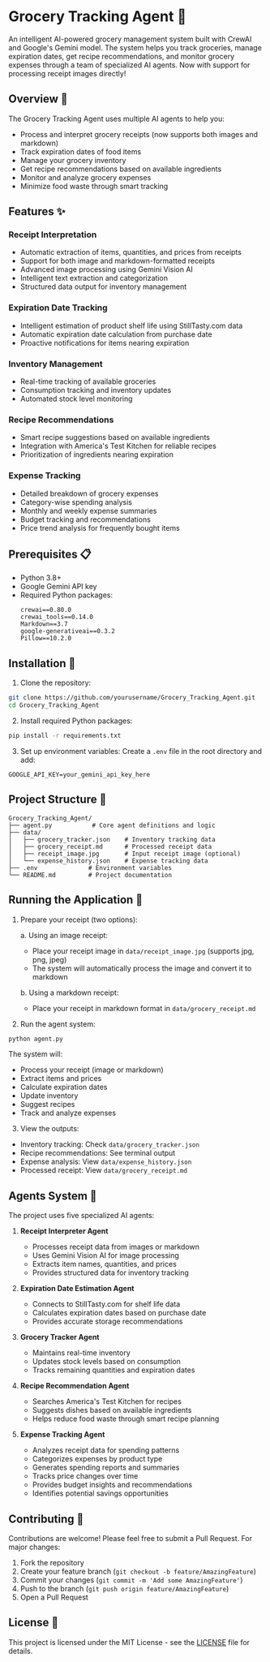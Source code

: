 # Grocery Tracking Agent 🛒

An intelligent AI-powered grocery management system built with CrewAI and Google's Gemini model. The system helps you track groceries, manage expiration dates, get recipe recommendations, and monitor grocery expenses through a team of specialized AI agents. Now with support for processing receipt images directly!

## Overview 🎯

The Grocery Tracking Agent uses multiple AI agents to help you:
- Process and interpret grocery receipts (now supports both images and markdown)
- Track expiration dates of food items
- Manage your grocery inventory
- Get recipe recommendations based on available ingredients
- Monitor and analyze grocery expenses
- Minimize food waste through smart tracking

## Features ✨

### Receipt Interpretation
- Automatic extraction of items, quantities, and prices from receipts
- Support for both image and markdown-formatted receipts
- Advanced image processing using Gemini Vision AI
- Intelligent text extraction and categorization
- Structured data output for inventory management

### Expiration Date Tracking
- Intelligent estimation of product shelf life using StillTasty.com data
- Automatic expiration date calculation from purchase date
- Proactive notifications for items nearing expiration

### Inventory Management
- Real-time tracking of available groceries
- Consumption tracking and inventory updates
- Automated stock level monitoring

### Recipe Recommendations
- Smart recipe suggestions based on available ingredients
- Integration with America's Test Kitchen for reliable recipes
- Prioritization of ingredients nearing expiration

### Expense Tracking
- Detailed breakdown of grocery expenses
- Category-wise spending analysis
- Monthly and weekly expense summaries
- Budget tracking and recommendations
- Price trend analysis for frequently bought items

## Prerequisites 📋

- Python 3.8+
- Google Gemini API key
- Required Python packages:
  ```
  crewai==0.80.0
  crewai_tools==0.14.0
  Markdown==3.7
  google-generativeai==0.3.2
  Pillow==10.2.0
  ```

## Installation 🚀

1. Clone the repository:
```bash
git clone https://github.com/yourusername/Grocery_Tracking_Agent.git
cd Grocery_Tracking_Agent
```

2. Install required Python packages:
```bash
pip install -r requirements.txt
```

3. Set up environment variables:
Create a `.env` file in the root directory and add:
```
GOOGLE_API_KEY=your_gemini_api_key_here
```

## Project Structure 📁

```
Grocery_Tracking_Agent/
├── agent.py           # Core agent definitions and logic
├── data/
│   ├── grocery_tracker.json    # Inventory tracking data
│   ├── grocery_receipt.md      # Processed receipt data
│   ├── receipt_image.jpg       # Input receipt image (optional)
│   └── expense_history.json    # Expense tracking data
├── .env              # Environment variables
└── README.md         # Project documentation
```

## Running the Application 🚀

1. Prepare your receipt (two options):
   
   a. Using an image receipt:
   - Place your receipt image in `data/receipt_image.jpg` (supports jpg, png, jpeg)
   - The system will automatically process the image and convert it to markdown
   
   b. Using a markdown receipt:
   - Place your receipt in markdown format in `data/grocery_receipt.md`

2. Run the agent system:
```bash
python agent.py
```

The system will:
- Process your receipt (image or markdown)
- Extract items and prices
- Calculate expiration dates
- Update inventory
- Suggest recipes
- Track and analyze expenses

3. View the outputs:
- Inventory tracking: Check `data/grocery_tracker.json`
- Recipe recommendations: See terminal output
- Expense analysis: View `data/expense_history.json`
- Processed receipt: View `data/grocery_receipt.md`

## Agents System 🤖

The project uses five specialized AI agents:

1. **Receipt Interpreter Agent**
   - Processes receipt data from images or markdown
   - Uses Gemini Vision AI for image processing
   - Extracts item names, quantities, and prices
   - Provides structured data for inventory tracking

2. **Expiration Date Estimation Agent**
   - Connects to StillTasty.com for shelf life data
   - Calculates expiration dates based on purchase date
   - Provides accurate storage recommendations

3. **Grocery Tracker Agent**
   - Maintains real-time inventory
   - Updates stock levels based on consumption
   - Tracks remaining quantities and expiration dates

4. **Recipe Recommendation Agent**
   - Searches America's Test Kitchen for recipes
   - Suggests dishes based on available ingredients
   - Helps reduce food waste through smart recipe planning

5. **Expense Tracking Agent**
   - Analyzes receipt data for spending patterns
   - Categorizes expenses by product type
   - Generates spending reports and summaries
   - Tracks price changes over time
   - Provides budget insights and recommendations
   - Identifies potential savings opportunities

## Contributing 🤝

Contributions are welcome! Please feel free to submit a Pull Request. For major changes:

1. Fork the repository
2. Create your feature branch (`git checkout -b feature/AmazingFeature`)
3. Commit your changes (`git commit -m 'Add some AmazingFeature'`)
4. Push to the branch (`git push origin feature/AmazingFeature`)
5. Open a Pull Request

## License 📄

This project is licensed under the MIT License - see the [LICENSE](LICENSE) file for details. 